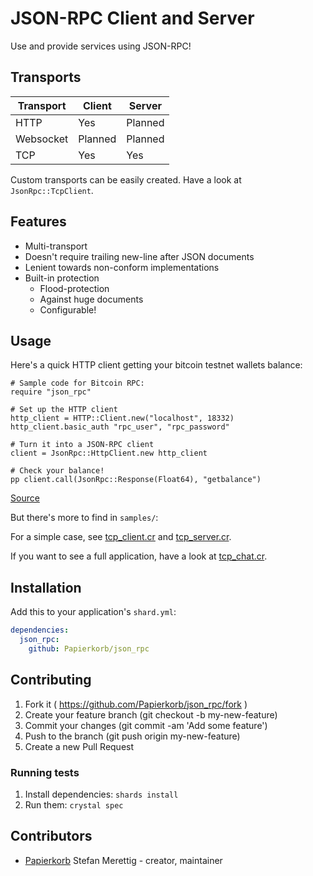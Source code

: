 # JSON-RPC Client and Server

Use and provide services using JSON-RPC!

## Transports

| Transport | Client  | Server  |
|-----------|---------|---------|
| HTTP      | Yes     | Planned |
| Websocket | Planned | Planned |
| TCP       | Yes     | Yes     |

Custom transports can be easily created.  Have a look at `JsonRpc::TcpClient`.

## Features

* Multi-transport
* Doesn't require trailing new-line after JSON documents
* Lenient towards non-conform implementations
* Built-in protection
  * Flood-protection
  * Against huge documents
  * Configurable!

## Usage

Here's a quick HTTP client getting your bitcoin testnet wallets balance:

```crystal
# Sample code for Bitcoin RPC:
require "json_rpc"

# Set up the HTTP client
http_client = HTTP::Client.new("localhost", 18332)
http_client.basic_auth "rpc_user", "rpc_password"

# Turn it into a JSON-RPC client
client = JsonRpc::HttpClient.new http_client

# Check your balance!
pp client.call(JsonRpc::Response(Float64), "getbalance")
```

[Source](https://github.com/Papierkorb/json_rpc/tree/master/samples/http_client.cr)

But there's more to find in `samples/`:

For a simple case, see
[tcp_client.cr](https://github.com/Papierkorb/json_rpc/tree/master/samples/tcp_client.cr)
and
[tcp_server.cr](https://github.com/Papierkorb/json_rpc/tree/master/samples/tcp_server.cr).

If you want to see a full application, have a look at
[tcp_chat.cr](https://github.com/Papierkorb/json_rpc/tree/master/samples/tcp_chat.cr).

## Installation

Add this to your application's `shard.yml`:

```yaml
dependencies:
  json_rpc:
    github: Papierkorb/json_rpc
```

## Contributing

1. Fork it ( https://github.com/Papierkorb/json_rpc/fork )
2. Create your feature branch (git checkout -b my-new-feature)
3. Commit your changes (git commit -am 'Add some feature')
4. Push to the branch (git push origin my-new-feature)
5. Create a new Pull Request

### Running tests

1. Install dependencies: `shards install`
2. Run them: `crystal spec`

## Contributors

- [Papierkorb](https://github.com/Papierkorb) Stefan Merettig - creator, maintainer
